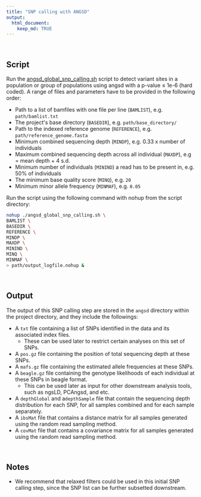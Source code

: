```yaml
---
title: "SNP calling with ANGSD"
output: 
  html_document:  
    keep_md: TRUE
---
```




<br> 

## Script

Run the [angsd_global_snp_calling.sh](https://github.com/therkildsen-lab/genomic-data-analysis/blob/master/scripts/angsd_global_snp_calling.sh) script to detect variant sites in a population or group of populations using angsd with a p-value ≤ 1e-6 (hard coded). A range of files and parameters have to be provided in the following order:

+ Path to a list of bamfiles with one file per line (`BAMLIST`), e.g. `path/bamlist.txt`
+ The project's base directory (`BASEDIR`), e.g. `path/base_directory/`
+ Path to the indexed reference genome (`REFERENCE`), e.g. `path/reference_genome.fasta`
+ Minimum combined sequencing depth (`MINDP`), e.g. 0.33 x number of individuals
+ Maximum combined sequencing depth across all individual (`MAXDP`), e.g = mean depth + 4 s.d.
+ Minimum number of individuals (`MININD`) a read has to be present in, e.g. 50% of individuals
+ The minimum base quality score (`MINQ`), e.g. `20`
+ Minimum minor allele frequency (`MINMAF`), e.g. `0.05`

Run the script using the following command with nohup from the script directory:


```bash
nohup ./angsd_global_snp_calling.sh \
BAMLIST \
BASEDIR \
REFERENCE \
MINDP \
MAXDP \
MININD \
MINQ \
MINMAF \
> path/output_logfile.nohup &
```

<br> 

## Output

The output of this SNP calling step are stored in the `angsd` directory within the project directory, and they include the followings:

+ A `txt` file containing a list of SNPs identified in the data and its associated index files.
    + These can be used later to restrict certain analyses on this set of SNPs.
+ A `pos.gz` file containing the position of total sequencing depth at these SNPs.
+ A `mafs.gz` file containing the estimated allele frequencies at these SNPs.
+ A `beagle.gz` file containing the genotype likelihoods of each individual at these SNPs in beagle format.
    + This can be used later as input for other downstream analysis tools, such as ngsLD, PCAngsd, and etc. 
+ A `depthGlobal` and a`depthSample` file that contain the sequencing depth distribution for each SNP, for all samples combined and for each sample separately. 
+ A `ibsMat` file that contains a distance matrix for all samples generated using the random read sampling method.
+ A `covMat` file that contains a covariance matrix for all samples generated using the random read sampling method.

<br> 

## Notes

+ We recommend that relaxed filters could be used in this initial SNP calling step, since the SNP list can be further subsetted downstream.
